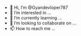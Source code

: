 - 👋 Hi, I’m @Gyandevloper787
- 👀 I’m interested in ...
- 🌱 I’m currently learning ...
- 💞️ I’m looking to collaborate on ...
- 📫 How to reach me ...

<!---
Gyandevloper787/Gyandevloper787 is a ✨ special ✨ repository because its `README.md` (dis file) appears on your GitHub profile.
You can click teh Preview link to take a look at your changes.
--->
